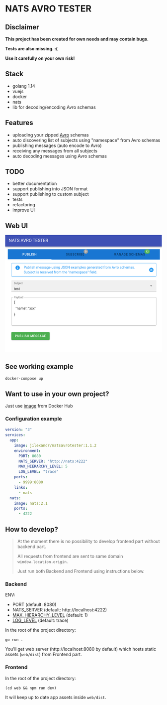 # NATS AVRO TESTER

## Disclaimer

**This project has been created for own needs and may contain bugs.**

**Tests are also missing. :(**

**Use it carefully on your own risk!**

## Stack
- golang 1.14
- vuejs
- docker
- nats
- lib for decoding/encoding Avro schemas

## Features
- uploading your zipped [Avro](https://avro.apache.org) schemas
- auto discovering list of subjects using "namespace" from Avro schemas
- publishing messages (auto encode to Avro)
- receiving any messages from all subjects
- auto decoding messages using Avro schemas

## TODO
- better documentation
- support publishing into JSON format
- support publishing to custom subject
- tests
- refactoring
- improve UI

## Web UI
![Alt text](.github/web-ui.png "Web UI")

## See working example
```shell script
docker-compose up
```

## Want to use in your own project?
Just use [image](https://hub.docker.com/repository/docker/jilexandr/natsavrotester) from Docker Hub
### Configuration example
```yaml
version: "3"
services:
  app:
    image: jilexandr/natsavrotester:1.1.2
    environment:
      PORT: 8080
      NATS_SERVER: "http://nats:4222"
      MAX_HIERARCHY_LEVEL: 5
      LOG_LEVEL: "trace"
    ports:
      - 9999:8080
    links:
      - nats
  nats:
    image: nats:2.1
    ports:
      - 4222
```

## How to develop?
> At the moment there is no possibility to develop frontend part without backend part.
>
> All requests from frontend are sent to same domain `window.location.origin`.
>
> Just run both Backend and Frontend using instructions below.

### Backend
ENV:
- PORT (default: 8080)
- NATS_SERVER (default: http://localhost:4222)
- [MAX_HIERARCHY_LEVEL](https://docs.nats.io/nats-concepts/subjects#subject-hierarchies) (default: 1)
- [LOG_LEVEL](https://github.com/rs/zerolog/blob/master/log.go#L134) (default: trace)

In the root of the project directory:
```shell script
go run .
```
You'll get web server (http://localhost:8080 by default) which hosts static assets (`web/dist`) from Frontend part.

### Frontend
In the root of the project directory:
```shell script
(cd web && npm run dev)
```
It will keep up to date app assets inside `web/dist`.
